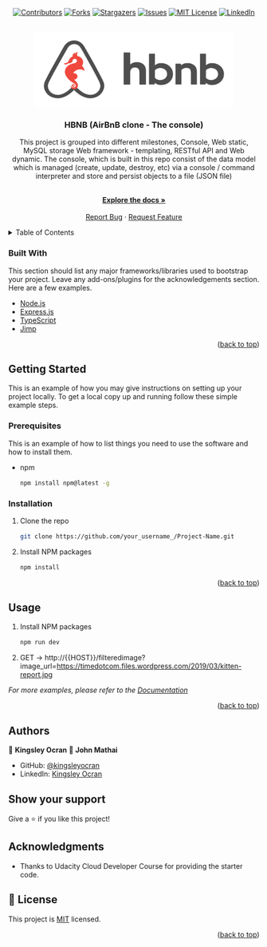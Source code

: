 <div align="center">
 
[![Contributors][contributors-shield]][contributors-url]
[![Forks][forks-shield]][forks-url]
[![Stargazers][stars-shield]][stars-url]
[![Issues][issues-shield]][issues-url]
[![MIT License][license-shield]][license-url]
[![LinkedIn][linkedin-shield]][linkedin-url]

</div>
  
<br />
<div align="center">
  <a href="#">
    <img src="images/logo.png" alt="Logo" width="400" height="150">
  </a>

  <h3 align="center">HBNB (AirBnB clone - The console)</h3>

  <p align="center">
    
  This project is grouped into different milestones, Console, Web static, MySQL storage Web framework - templating, RESTful API and Web dynamic. The console, which is built in this repo consist of the data model which is managed (create, update, destroy, etc) via a console / command interpreter and store and persist objects to a file (JSON file)

  <br />
    <a href="https://github.com/othneildrew/Best-README-Template"><strong>Explore the docs »</strong></a>
    <br />
    <br />
    <a href="https://github.com/kingsleyocran/udagram/issues">Report Bug</a>
    ·
    <a href="https://github.com/kingsleyocran/udagram/issues">Request Feature</a>
  </p>
</div>

<details>
  <summary>Table of Contents</summary>
  <ol>
    <li>
      <a href="#about-the-project">About The Project</a>
      <ul>
        <li><a href="#built-with">Built With</a></li>
      </ul>
    </li>
    <li>
      <a href="#getting-started">Getting Started</a>
      <ul>
        <li><a href="#prerequisites">Prerequisites</a></li>
        <li><a href="#installation">Installation</a></li>
      </ul>
    </li>
    <li><a href="#usage">Usage</a></li>
    <li><a href="#author">Author</a></li>
    <li><a href="#show-your-support">Show your support</a></li>
    <li><a href="#acknowledgments">Acknowledgments</a></li>
    <li><a href="#license">License</a></li>
  </ol>
</details>


### Built With

This section should list any major frameworks/libraries used to bootstrap your project. Leave any add-ons/plugins for the acknowledgements section. Here are a few examples.

* [Node.js](https://nodejs.org/)
* [Express.js](https://expressjs.com/)
* [TypeScript](https://www.typescriptlang.org)
* [Jimp](https://www.npmjs.com/package/jimp)


<p align="right">(<a href="#top">back to top</a>)</p>



## Getting Started

This is an example of how you may give instructions on setting up your project locally.
To get a local copy up and running follow these simple example steps.


### Prerequisites

This is an example of how to list things you need to use the software and how to install them.
* npm
  ```sh
  npm install npm@latest -g
  ```


### Installation

1. Clone the repo
   ```sh
   git clone https://github.com/your_username_/Project-Name.git
   ```
2. Install NPM packages
   ```sh
   npm install
   ```

<p align="right">(<a href="#top">back to top</a>)</p>


## Usage

1. Install NPM packages
   ```sh
   npm run dev
   ```
2. GET -> http://{{HOST}}/filteredimage?image_url=https://timedotcom.files.wordpress.com/2019/03/kitten-report.jpg
   
_For more examples, please refer to the [Documentation](https://example.com)_

<p align="right">(<a href="#top">back to top</a>)</p>



## Authors

👤 **Kingsley Ocran**
👤 **John Mathai**

- GitHub: [@kingsleyocran](https://github.com/kingsleyocran)
- LinkedIn: [Kingsley Ocran](http://linkedin.com/in/kingsley-ocran-9909a3186/)


## Show your support

Give a ⭐️ if you like this project!

## Acknowledgments

- Thanks to Udacity Cloud Developer Course for providing the starter code.

## 📝 License

This project is [MIT](./MIT.md) licensed.

<p align="right">(<a href="#top">back to top</a>)</p>



<!-- MARKDOWN LINKS & IMAGES -->
<!-- https://www.markdownguide.org/basic-syntax/#reference-style-links -->
[contributors-shield]: https://img.shields.io/github/contributors/othneildrew/Best-README-Template.svg
[contributors-url]: https://github.com/kingsleyocran/udagram/graphs/contributors
[forks-shield]: https://img.shields.io/github/forks/othneildrew/Best-README-Template.svg
[forks-url]: https://github.com/kingsleyocran/udagram/network/members
[stars-shield]: https://img.shields.io/github/stars/othneildrew/Best-README-Template.svg
[stars-url]: https://github.com/kingsleyocran/udagram/stargazers
[issues-shield]: https://img.shields.io/github/issues/othneildrew/Best-README-Template.svg
[issues-url]: https://github.com/kingsleyocran/udagram/issues
[license-shield]: https://img.shields.io/github/license/othneildrew/Best-README-Template.svg
[license-url]: https://github.com/kingsleyocran/udagram/main/MIT.md
[linkedin-shield]: https://img.shields.io/badge/-LinkedIn-black.svg?logo=linkedin&colorB=555
[linkedin-url]: http://linkedin.com/in/kingsley-ocran-9909a3186/
[product-screenshot]: images/screenshot.png
